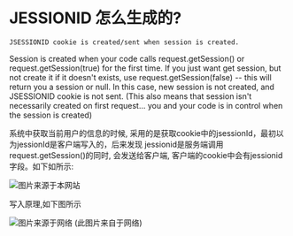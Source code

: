 # JESSIONID 怎么生成的?

    JSESSIONID cookie is created/sent when session is created. 
Session is created when your code calls request.getSession() or request.getSession(true) for the first time. 
If you just want get session, but not create it if it doesn't exists, use request.getSession(false) -- this will return you a session or null. 
In this case, new session is not created, and JSESSIONID cookie is not sent.
 (This also means that session isn't necessarily created on first request... you and your code is in control when the session is created)


系统中获取当前用户的信息的时候, 采用的是获取cookie中的jsessionId，最初以为jessionId是客户端写入的，后来发现
jessionid是服务端调用request.getSession()的同时, 会发送给客户端, 客户端的cookie中会有jessionid字段。如下如所示:<br>

![图片来源于本网站]( https://uploads.disquscdn.com/images/ea0fafd8f1312c7c2fbbc5e4e25e17ba20c5e09ebc30c55e225d196eb1146d8e.png )


写入原理,如下图所示<br>


![图片来源于网络]( https://uploads.disquscdn.com/images/5dbd2c8d391c05eb6bf6c36cba4ff934995c66b544175cae9e2e63f118c142de.png )
(此图片来自于网络)
